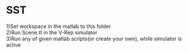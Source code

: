 # SST
1)Set workspace in the matlab to this folder <br />
2)Run Scene.tt in the V-Rep simulator <br />
3)Run any of given matlab scripts(or create your own), while simulator is active <br />